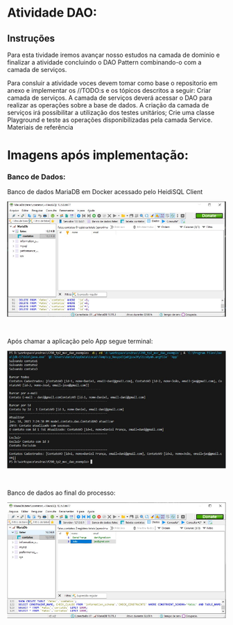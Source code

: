 # Atividade DAO:

## Instruções
Para esta tividade iremos avançar nosso estudos na camada de dominio e finalizar a 
atividade concluindo o DAO Pattern combinando-o com a camada de serviços.

Para consluir a atividade voces devem tomar como base o repositorio em anexo e implementar os //TODO:s e os tópicos descritos a seguir:
Criar camada de serviços. A camada de serviços deverá acessar o DAO para realizar as operações sobre a base de dados.
A criação da camada de serviços irá possibilitar a utilização dos testes unitários;
Crie uma classe Playground e teste as operações disponibilizadas pela camada Service.
Materiais de referência

# Imagens após implementação:

### Banco de Dados:

Banco de dados MariaDB em Docker acessado pelo HeidiSQL Client

![Imagem Banco de Dados Inicial](./storage/Banco_de_dados_inicio.JPG)

<br>

Após chamar a aplicação pelo App segue terminal:

![Resposta Terminal](./storage/Terminal.JPG)

<br>

Banco de dados ao final do processo:

![Imagem Banco de Dados Inicial](./storage/Banco_de_dados_fim.JPG)
